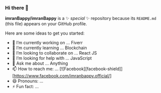 ### Hi there 👋

**imranBappy/imranBappy** is a ✨ _special_ ✨ repository because its `README.md` (this file) appears on your GitHub profile.

Here are some ideas to get you started:

- 🔭 I’m currently working on ... Fiverr
- 🌱 I’m currently learning ... Blockchain
- 👯 I’m looking to collaborate on ... React JS
- 🤔 I’m looking for help with ... JavaScript
- 💬 Ask me about ... Anything
- 📫 How to reach me: ... [![Facebook][facebook-shield]][https://www.facebook.com/imranbappy.official/]
- 😄 Pronouns: ...
- ⚡ Fun fact: ...
